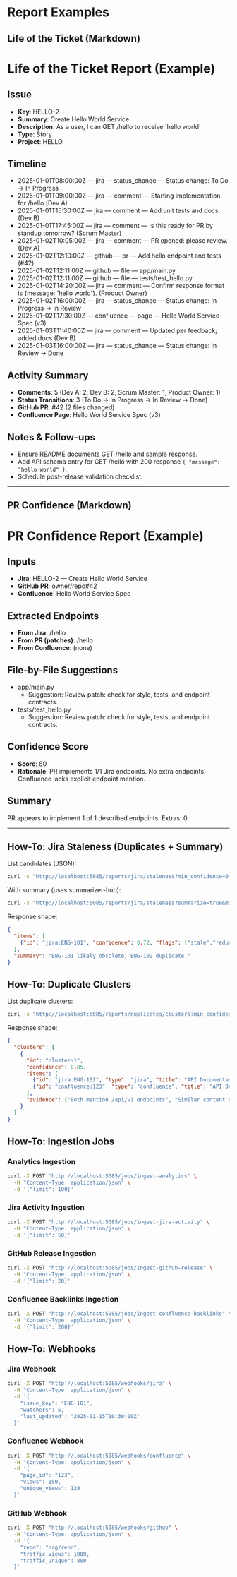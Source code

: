 # Report Examples

## Life of the Ticket (Markdown)

# Life of the Ticket Report (Example)

## Issue
- **Key**: HELLO-2
- **Summary**: Create Hello World Service
- **Description**: As a user, I can GET /hello to receive 'hello world'
- **Type**: Story
- **Project**: HELLO

## Timeline
- 2025-01-01T08:00:00Z — jira — status_change — Status change: To Do -> In Progress
- 2025-01-01T09:00:00Z — jira — comment — Starting implementation for /hello (Dev A)
- 2025-01-01T15:30:00Z — jira — comment — Add unit tests and docs. (Dev B)
- 2025-01-01T17:45:00Z — jira — comment — Is this ready for PR by standup tomorrow? (Scrum Master)
- 2025-01-02T10:05:00Z — jira — comment — PR opened: please review. (Dev A)
- 2025-01-02T12:10:00Z — github — pr — Add hello endpoint and tests (#42)
- 2025-01-02T12:11:00Z — github — file — app/main.py
- 2025-01-02T12:11:00Z — github — file — tests/test_hello.py
- 2025-01-02T14:20:00Z — jira — comment — Confirm response format is {message: 'hello world'}. (Product Owner)
- 2025-01-02T16:00:00Z — jira — status_change — Status change: In Progress -> In Review
- 2025-01-02T17:30:00Z — confluence — page — Hello World Service Spec (v3)
- 2025-01-03T11:40:00Z — jira — comment — Updated per feedback; added docs (Dev B)
- 2025-01-03T16:00:00Z — jira — status_change — Status change: In Review -> Done

## Activity Summary
- **Comments**: 5 (Dev A: 2, Dev B: 2, Scrum Master: 1, Product Owner: 1)
- **Status Transitions**: 3 (To Do → In Progress → In Review → Done)
- **GitHub PR**: #42 (2 files changed)
- **Confluence Page**: Hello World Service Spec (v3)

## Notes & Follow-ups
- Ensure README documents GET /hello and sample response.
- Add API schema entry for GET /hello with 200 response `{ "message": "hello world" }`.
- Schedule post-release validation checklist.

---

## PR Confidence (Markdown)

# PR Confidence Report (Example)

## Inputs
- **Jira**: HELLO-2 — Create Hello World Service
- **GitHub PR**: owner/repo#42
- **Confluence**: Hello World Service Spec

## Extracted Endpoints
- **From Jira**: /hello
- **From PR (patches)**: /hello
- **From Confluence**: (none)

## File-by-File Suggestions
- app/main.py
  - Suggestion: Review patch: check for style, tests, and endpoint contracts.
- tests/test_hello.py
  - Suggestion: Review patch: check for style, tests, and endpoint contracts.

## Confidence Score
- **Score**: 80
- **Rationale**: PR implements 1/1 Jira endpoints. No extra endpoints. Confluence lacks explicit endpoint mention.

## Summary
PR appears to implement 1 of 1 described endpoints. Extras: 0.

---

## How-To: Jira Staleness (Duplicates + Summary)

List candidates (JSON):

```bash
curl -s "http://localhost:5085/reports/jira/staleness?min_confidence=0.4&min_duplicate_confidence=0.5&limit=20" | jq
```

With summary (uses summarizer-hub):

```bash
curl -s "http://localhost:5085/reports/jira/staleness?summarize=true&min_confidence=0.5&limit=10" | jq
```

Response shape:

```json
{
  "items": [
    {"id": "jira:ENG-101", "confidence": 0.72, "flags": ["stale","redundant_candidate"], "sources": {"confluence": 2, "github": 1}, "duplicates": ["jira:ENG-102"], "duplicate_confidence": 0.83}
  ],
  "summary": "ENG-101 likely obsolete; ENG-102 duplicate."
}
```

## How-To: Duplicate Clusters

List duplicate clusters:

```bash
curl -s "http://localhost:5085/reports/duplicates/clusters?min_confidence=0.6&limit=10" | jq
```

Response shape:

```json
{
  "clusters": [
    {
      "id": "cluster-1",
      "confidence": 0.85,
      "items": [
        {"id": "jira:ENG-101", "type": "jira", "title": "API Documentation"},
        {"id": "confluence:123", "type": "confluence", "title": "API Docs"}
      ],
      "evidence": ["Both mention /api/v1 endpoints", "Similar content structure"]
    }
  ]
}
```

## How-To: Ingestion Jobs

### Analytics Ingestion
```bash
curl -X POST "http://localhost:5085/jobs/ingest-analytics" \
  -H "Content-Type: application/json" \
  -d '{"limit": 100}'
```

### Jira Activity Ingestion
```bash
curl -X POST "http://localhost:5085/jobs/ingest-jira-activity" \
  -H "Content-Type: application/json" \
  -d '{"limit": 50}'
```

### GitHub Release Ingestion
```bash
curl -X POST "http://localhost:5085/jobs/ingest-github-release" \
  -H "Content-Type: application/json" \
  -d '{"limit": 20}'
```

### Confluence Backlinks Ingestion
```bash
curl -X POST "http://localhost:5085/jobs/ingest-confluence-backlinks" \
  -H "Content-Type: application/json" \
  -d '{"limit": 200}'
```

## How-To: Webhooks

### Jira Webhook
```bash
curl -X POST "http://localhost:5085/webhooks/jira" \
  -H "Content-Type: application/json" \
  -d '{
    "issue_key": "ENG-101",
    "watchers": 5,
    "last_updated": "2025-01-15T10:30:00Z"
  }'
```

### Confluence Webhook
```bash
curl -X POST "http://localhost:5085/webhooks/confluence" \
  -H "Content-Type: application/json" \
  -d '{
    "page_id": "123",
    "views": 150,
    "unique_views": 120
  }'
```

### GitHub Webhook
```bash
curl -X POST "http://localhost:5085/webhooks/github" \
  -H "Content-Type: application/json" \
  -d '{
    "repo": "org/repo",
    "traffic_views": 1000,
    "traffic_unique": 800
  }'
```